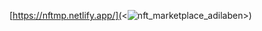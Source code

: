 [https://nftmp.netlify.app/](<![nft_marketplace_adilaben](https://user-images.githubusercontent.com/82048235/205470490-7c7b96a6-c4cf-49a2-ad13-7c0eee657ff0.png)>)
